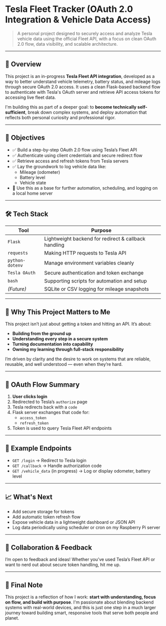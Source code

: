 # Tesla Fleet Tracker (OAuth 2.0 Integration & Vehicle Data Access)

> A personal project designed to securely access and analyze Tesla vehicle data using the official Fleet API, with a focus on clean OAuth 2.0 flow, data visibility, and scalable architecture.

---

## 🚀 Overview

This project is an in-progress **Tesla Fleet API integration**, developed as a way to better understand vehicle telemetry, battery status, and mileage logs through secure OAuth 2.0 access. It uses a clean Flask-based backend flow to authenticate with Tesla's OAuth server and retrieve API access tokens for accessing live fleet data.

I'm building this as part of a deeper goal: to **become technically self-sufficient**, break down complex systems, and deploy automation that reflects both personal curiosity and professional rigor.

---

## 🎯 Objectives

- ✅ Build a step-by-step OAuth 2.0 flow using Tesla’s Fleet API
- ✅ Authenticate using client credentials and secure redirect flow
- ✅ Retrieve access and refresh tokens from Tesla servers
- ✅ Lay the groundwork to log vehicle data like:
  - Mileage (odometer)
  - Battery level
  - Vehicle state
- 🔄 Use this as a base for further automation, scheduling, and logging on a local home server

---

## 🛠 Tech Stack

| Tool           | Purpose                                   |
|----------------|-------------------------------------------|
| `Flask`        | Lightweight backend for redirect & callback handling |
| `requests`     | Making HTTP requests to Tesla API         |
| `python-dotenv`| Manage environment variables cleanly       |
| `Tesla OAuth`  | Secure authentication and token exchange   |
| `bash`         | Supporting scripts for automation and setup |
| *(Future)*     | SQLite or CSV logging for mileage snapshots |

---

## 🧠 Why This Project Matters to Me

This project isn’t just about getting a token and hitting an API. It’s about:
- **Building from the ground up**
- **Understanding every step in a secure system**
- **Turning documentation into capability**
- **Owning my learning through full-stack responsibility**

I’m driven by clarity and the desire to work on systems that are reliable, reusable, and well understood — even when they’re hard.

---

## 🔐 OAuth Flow Summary

1. **User clicks login**
2. Redirected to Tesla’s `authorize` page
3. Tesla redirects back with a `code`
4. Flask server exchanges that code for:
   - `access_token`
   - `refresh_token`
5. Token is used to query Tesla Fleet API endpoints

---

## 🔄 Example Endpoints

- `GET /login` → Redirect to Tesla login
- `GET /callback` → Handle authorization code
- `GET /vehicle_data` (in progress) → Log or display odometer, battery level

---

## 📈 What's Next

- Add secure storage for tokens
- Add automatic token refresh flow
- Expose vehicle data in a lightweight dashboard or JSON API
- Log data periodically using scheduler or cron on my Raspberry Pi server

---

## 🤝 Collaboration & Feedback

I’m open to feedback and ideas! Whether you’ve used Tesla’s Fleet API or want to nerd out about secure token handling, hit me up.

---

## 💬 Final Note

This project is a reflection of how I work: **start with understanding, focus on flow, and build with purpose**. I'm passionate about blending backend systems with real-world devices, and this is just one step in a much larger journey toward building smart, responsive tools that serve both people and planet.